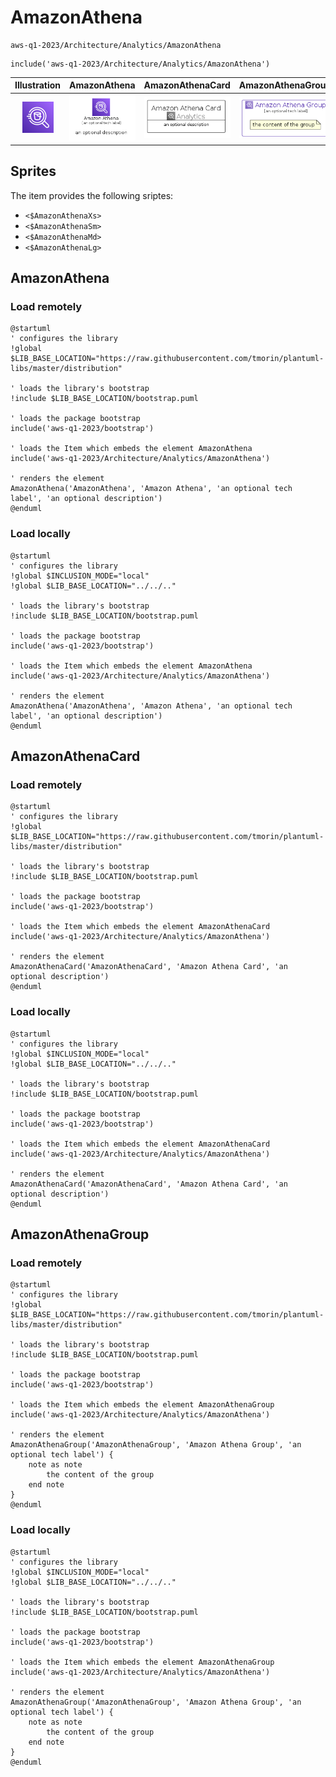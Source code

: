# AmazonAthena


```text
aws-q1-2023/Architecture/Analytics/AmazonAthena
```

```text
include('aws-q1-2023/Architecture/Analytics/AmazonAthena')
```



| Illustration | AmazonAthena | AmazonAthenaCard | AmazonAthenaGroup |
| :---: | :---: | :---: | :---: |
| ![illustration for Illustration](../../../aws-q1-2023/Architecture/Analytics/AmazonAthena.png) | ![illustration for AmazonAthena](../../../aws-q1-2023/Architecture/Analytics/AmazonAthena.Local.png) | ![illustration for AmazonAthenaCard](../../../aws-q1-2023/Architecture/Analytics/AmazonAthenaCard.Local.png) | ![illustration for AmazonAthenaGroup](../../../aws-q1-2023/Architecture/Analytics/AmazonAthenaGroup.Local.png) |



## Sprites
The item provides the following sriptes:

- `<$AmazonAthenaXs>`
- `<$AmazonAthenaSm>`
- `<$AmazonAthenaMd>`
- `<$AmazonAthenaLg>`





## AmazonAthena

### Load remotely
```plantuml
@startuml
' configures the library
!global $LIB_BASE_LOCATION="https://raw.githubusercontent.com/tmorin/plantuml-libs/master/distribution"

' loads the library's bootstrap
!include $LIB_BASE_LOCATION/bootstrap.puml

' loads the package bootstrap
include('aws-q1-2023/bootstrap')

' loads the Item which embeds the element AmazonAthena
include('aws-q1-2023/Architecture/Analytics/AmazonAthena')

' renders the element
AmazonAthena('AmazonAthena', 'Amazon Athena', 'an optional tech label', 'an optional description')
@enduml
```

### Load locally
```plantuml
@startuml
' configures the library
!global $INCLUSION_MODE="local"
!global $LIB_BASE_LOCATION="../../.."

' loads the library's bootstrap
!include $LIB_BASE_LOCATION/bootstrap.puml

' loads the package bootstrap
include('aws-q1-2023/bootstrap')

' loads the Item which embeds the element AmazonAthena
include('aws-q1-2023/Architecture/Analytics/AmazonAthena')

' renders the element
AmazonAthena('AmazonAthena', 'Amazon Athena', 'an optional tech label', 'an optional description')
@enduml
```

## AmazonAthenaCard

### Load remotely
```plantuml
@startuml
' configures the library
!global $LIB_BASE_LOCATION="https://raw.githubusercontent.com/tmorin/plantuml-libs/master/distribution"

' loads the library's bootstrap
!include $LIB_BASE_LOCATION/bootstrap.puml

' loads the package bootstrap
include('aws-q1-2023/bootstrap')

' loads the Item which embeds the element AmazonAthenaCard
include('aws-q1-2023/Architecture/Analytics/AmazonAthena')

' renders the element
AmazonAthenaCard('AmazonAthenaCard', 'Amazon Athena Card', 'an optional description')
@enduml
```

### Load locally
```plantuml
@startuml
' configures the library
!global $INCLUSION_MODE="local"
!global $LIB_BASE_LOCATION="../../.."

' loads the library's bootstrap
!include $LIB_BASE_LOCATION/bootstrap.puml

' loads the package bootstrap
include('aws-q1-2023/bootstrap')

' loads the Item which embeds the element AmazonAthenaCard
include('aws-q1-2023/Architecture/Analytics/AmazonAthena')

' renders the element
AmazonAthenaCard('AmazonAthenaCard', 'Amazon Athena Card', 'an optional description')
@enduml
```

## AmazonAthenaGroup

### Load remotely
```plantuml
@startuml
' configures the library
!global $LIB_BASE_LOCATION="https://raw.githubusercontent.com/tmorin/plantuml-libs/master/distribution"

' loads the library's bootstrap
!include $LIB_BASE_LOCATION/bootstrap.puml

' loads the package bootstrap
include('aws-q1-2023/bootstrap')

' loads the Item which embeds the element AmazonAthenaGroup
include('aws-q1-2023/Architecture/Analytics/AmazonAthena')

' renders the element
AmazonAthenaGroup('AmazonAthenaGroup', 'Amazon Athena Group', 'an optional tech label') {
    note as note
        the content of the group
    end note
}
@enduml
```

### Load locally
```plantuml
@startuml
' configures the library
!global $INCLUSION_MODE="local"
!global $LIB_BASE_LOCATION="../../.."

' loads the library's bootstrap
!include $LIB_BASE_LOCATION/bootstrap.puml

' loads the package bootstrap
include('aws-q1-2023/bootstrap')

' loads the Item which embeds the element AmazonAthenaGroup
include('aws-q1-2023/Architecture/Analytics/AmazonAthena')

' renders the element
AmazonAthenaGroup('AmazonAthenaGroup', 'Amazon Athena Group', 'an optional tech label') {
    note as note
        the content of the group
    end note
}
@enduml
```

